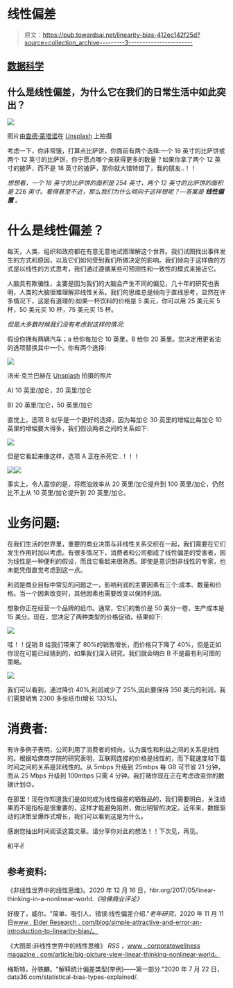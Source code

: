 # 线性偏差

> 原文：<https://pub.towardsai.net/linearity-bias-412ec142f25d?source=collection_archive---------3----------------------->

## [数据科学](https://towardsai.net/p/category/data-science)

## 什么是线性偏差，为什么它在我们的日常生活中如此突出？

![](img/a254271e95c099c0c3d428cf96239953.png)

照片由[查德·蒙塔诺](https://unsplash.com/@briewilly?utm_source=medium&utm_medium=referral)在 [Unsplash](https://unsplash.com?utm_source=medium&utm_medium=referral) 上拍摄

考虑一下，你非常饿，打算点比萨饼，你面前有两个选择:一个 18 英寸的比萨饼或两个 12 英寸的比萨饼，你宁愿点哪个来获得更多的数量？如果你拿了两个 12 英寸的披萨，而不是 18 英寸的披萨，那你就大错特错了，我的朋友..！！

*想想看，一个 18 英寸的比萨饼的面积是 254 英寸，两个 12 英寸的比萨饼的面积是 226 英寸。看得甚至不近，那么我们为什么倾向于这样想呢？—答案是* ***线性偏置*** *。*

# **什么是线性偏差？**

每天，人类、组织和政府都在有意无意地试图理解这个世界。我们试图找出事件发生的方式和原因，以及它们如何受到我们所做决定的影响。我们倾向于这样做的方式是以线性的方式思考，我们通过遵循某些可预测性和一致性的模式来接近它。

人脑具有欺骗性，主要是因为我们的大脑会产生不同的偏见，几十年的研究也表明，人类的大脑很难理解非线性关系。我们的思维总是倾向于直线思考，显然在许多情况下，这是有道理的:如果一杯饮料的价格是 5 美元，你可以用 25 美元买 5 杯，50 美元买 10 杯，75 美元买 15 杯。

*但是大多数时候我们没有考虑到这样的情况:*

假设你拥有两辆汽车；a 给你每加仑 10 英里，B 给你 20 英里。您决定用更省油的选项替换其中一个。你有两个选择:

![](img/c7394612519badc52f6f3c91f49a1d7d.png)

汤米·克兰巴赫在 [Unsplash](https://unsplash.com?utm_source=medium&utm_medium=referral) 拍摄的照片

A) 10 英里/加仑，20 英里/加仑

B) 20 英里/加仑，50 英里/加仑

直觉上，选项 B 似乎是一个更好的选择，因为每加仑 30 英里的增幅比每加仑 10 英里的增幅要大得多，我们假设两者之间的关系如下:

![](img/e51e7ce10f5f6e24d57865e601a8bc2b.png)

但是它看起来像这样，选项 A 正在杀死它..！！！

![](img/575b58f3b5a54ce7e49663070f20a726.png)![](img/0ac96b374aad4df3c9d460a22aeea25b.png)

事实上，令人震惊的是，将燃油效率从 20 英里/加仑提升到 100 英里/加仑，仍然比不上从 10 英里/加仑提升到 20 英里/加仑。

# 业务问题:

在我们生活的世界里，重要的商业决策与非线性关系交织在一起，我们需要在它们发生作用时加以考虑。有很多情况下，消费者和公司都成了线性偏差的受害者，因为线性是一种便利的假设，而且它看起来很熟悉。即使是意识到非线性的专家，也未能凭借直觉考虑到这一点。

利润是商业目标中常见的问题之一，影响利润的主要因素有三个:成本、数量和价格。当一个因素改变时，其他因素也需要改变以保持利润。

想象你正在经营一个品牌的纸巾。通常，它们的售价是 50 美分一卷，生产成本是 15 美分。现在，您决定了两种类型的价格促销，结果如下:

![](img/314864daf745f7d2a6c74c8da137e780.png)

哇！！促销 B 给我们带来了 80%的销售增长，而价格只下降了 40%，但是正如你现在可能已经猜到的，如果我们深入研究，我们就会明白 B 不是最有利可图的策略。

![](img/09b6c203982849f2232b3a611d30e021.png)

我们可以看到，通过降价 40%,利润减少了 25%,因此要保持 350 美元的利润，我们需要销售 2300 多张纸巾(增长 133%)。

# 消费者:

有许多例子表明，公司利用了消费者的倾向，认为属性和利益之间的关系是线性的。根据哈佛商学院的研究表明，互联网连接的价格是线性的，而下载速度和下载时间之间的关系是非线性的。从 5mbps 升级到 25mbps 每 GB 可节省 21 分钟，而从 25 Mbps 升级到 100mbps 只需 4 分钟。我打赌你现在正在考虑改变你的数据计划😉。

在那里！现在你知道我们是如何成为线性偏差的牺牲品的，我们需要明白，关注结果而不是指标是很重要的，这样才能避免陷阱，做出明智的决定。近年来，数据驱动的决策呈爆炸式增长，我们可以看到这是为什么。

感谢您抽出时间阅读这篇文章。请分享你对此的想法！！下次见，再见。

和平✌️

## 参考资料:

《非线性世界中的线性思维》。2020 年 12 月 16 日，hbr.org/2017/05/linear-thinking-in-a-nonlinear-world.*《哈佛商业评论》*

好极了，威尔。"简单、吸引人、错误:线性偏差介绍."*老年研究*，2020 年 11 月 11 日[www . Elder Research . com/blog/simple-attractive-and-error-an-introduction-to-linearity-bias/。](http://www.elderresearch.com/blog/simple-attractive-and-wrong-an-introduction-to-linearity-bias/.)

《大图景:非线性世界中的线性思维》 *RSS* ，[www . corporatewellness magazine . com/article/big-picture-view-linear-thinking-nonlinear-world。](http://www.corporatewellnessmagazine.com/article/big-picture-view-linear-thinking-nonlinear-world.)

梅斯特，孙铁麟。"解释统计偏差类型(举例)——第一部分."2020 年 7 月 22 日，data36.com/statistical-bias-types-explained/.